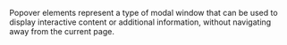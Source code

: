 
Popover elements represent a type of modal window that can be used to display interactive content or additional information, without navigating away from the current page.
